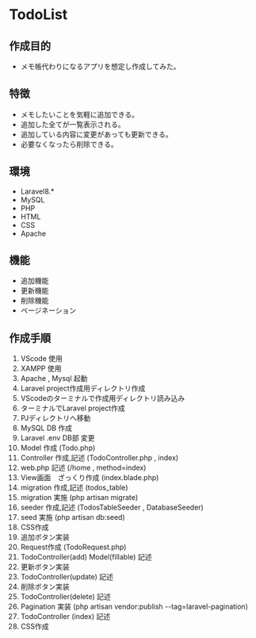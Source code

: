 # TodoList  
  
## 作成目的  
- メモ帳代わりになるアプリを想定し作成してみた。  
  
## 特徴  
- メモしたいことを気軽に追加できる。  
- 追加した全てが一覧表示される。  
- 追加している内容に変更があっても更新できる。  
- 必要なくなったら削除できる。 
  
## 環境  
- Laravel8.*    
- MySQL  
- PHP  
- HTML  
- CSS  
- Apache  
  
## 機能  
- 追加機能  
- 更新機能  
- 削除機能  
- ページネーション  
  
## 作成手順  
01. VScode 使用　　
02. XAMPP 使用  
03. Apache , Mysql 起動  
04. Laravel project作成用ディレクトリ作成
05. VScodeのターミナルで作成用ディレクトリ読み込み  
06. ターミナルでLaravel project作成  
07. PJディレクトリへ移動
07. MySQL DB 作成  
08. Laravel .env DB部 変更  
09. Model 作成 (Todo.php)  
10. Controller 作成,記述 (TodoController.php , index)  
11. web.php 記述 (/home , method=index)  
12. View画面　ざっくり作成 (index.blade.php) 
13. migration 作成,記述 (todos_table)  
14. migration 実施 (php artisan migrate)  
15. seeder 作成,記述 (TodosTableSeeder , DatabaseSeeder)  
16. seed 実施 (php artisan db:seed)  
17. CSS作成  
18. 追加ボタン実装  
19. Request作成 (TodoRequest.php)
20. TodoController(add) Model(fillable) 記述  
21. 更新ボタン実装
22. TodoController(update) 記述  
23. 削除ボタン実装  
24. TodoController(delete) 記述  
25. Pagination 実装  (php artisan vendor:publish --tag=laravel-pagination)
26. TodoController (index) 記述  
27. CSS作成  


